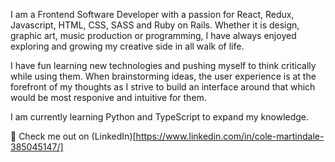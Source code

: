 I am a Frontend Software Developer with a passion for React, Redux, Javascript, HTML, CSS, SASS and Ruby on Rails. Whether it is design, graphic art, music production or programming, I have always enjoyed exploring and growing my creative side in all walk of life.

I have fun learning new technologies and pushing myself to think critically while using them. When brainstorming ideas, the user experience is at the forefront of my thoughts as I strive to build an interface around that which would be most responive and intuitive for them.

I am currently learning Python and TypeScript to expand my knowledge.

🌵 Check me out on (LinkedIn)[https://www.linkedin.com/in/cole-martindale-385045147/]

<!--
**Colemartindale/Colemartindale** is a ✨ _special_ ✨ repository because its `README.md` (this file) appears on your GitHub profile.

Here are some ideas to get you started:

- 🔭 I’m currently working on ...
- 🌱 I’m currently learning ...
- 👯 I’m looking to collaborate on ...
- 🤔 I’m looking for help with ...
- 💬 Ask me about ...
- 📫 How to reach me: ...
- 😄 Pronouns: ...
- ⚡ Fun fact: ...
-->
